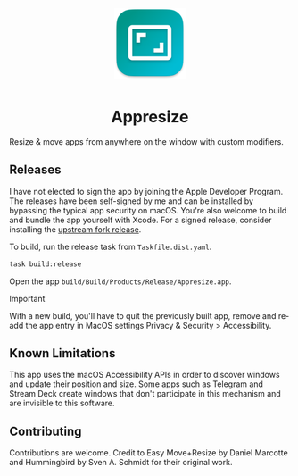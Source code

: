 <p align="center">
  <img width="128" src="Appresize/Images.xcassets/AppIcon.appiconset/128x128@2x.png" style="padding:0.5rem;">
</p>

<h1 align="center">Appresize</h1>

Resize & move apps from anywhere on the window with custom modifiers.

## Releases

I have not elected to sign the app by joining the Apple Developer Program. The releases have been self-signed by me and can be installed by bypassing the typical app security on macOS. You're also welcome to build and bundle the app yourself with Xcode. For a signed release, consider installing the [upstream fork release](https://github.com/finestructure/Hummingbird).

To build, run the release task from `Taskfile.dist.yaml`.

```sh
task build:release
```

Open the app `build/Build/Products/Release/Appresize.app`. 

> [!IMPORTANT]  
> With a new build, you'll have to quit the previously built app, remove and re-add the app entry in MacOS settings Privacy & Security > Accessibility.

## Known Limitations

This app uses the macOS Accessibility APIs in order to discover windows and update their position and size. Some apps such as Telegram and Stream Deck create windows that don't participate in this mechanism and are invisible to this software.

## Contributing

Contributions are welcome. Credit to Easy Move+Resize by Daniel Marcotte and Hummingbird by Sven A. Schmidt for their original work.
